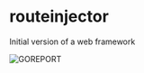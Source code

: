 # routeinjector

Initial version of a web framework

![GOREPORT](https://goreportcard.com/badge/github.com/jlopezr/routeinjector)
